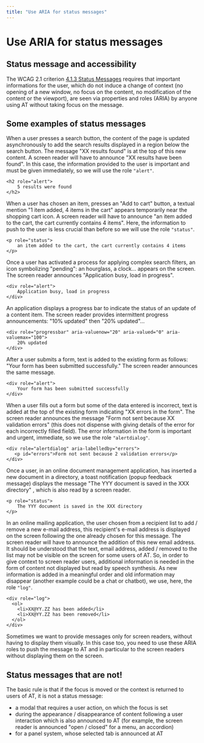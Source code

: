 ```yaml
---
title: "Use ARIA for status messages"
---
```


# Use <abbr>ARIA</abbr> for status messages

## Status message and accessibility
The WCAG 2.1 criterion <a href="https://www.w3.org/TR/WCAG21/#status-messages">4.1.3 Status Messages</a> requires that important informations for the user, which do not induce a change of context (no opening of a new window, no focus on the content, no modification of the content or the viewport), are seen via properties and roles (<abbr>ARIA</abbr>) by anyone using <abbr>AT</abbr> without taking focus on the message.

## Some examples of status messages

When a user presses a search button, the content of the page is updated asynchronously to add the search results displayed in a region below the search button. The message "XX results found" is at the top of this new content. A screen reader will have to announce "XX results have been found". In this case, the information provided to the user is important and must be given immediately, so we will use the role `"alert"`.

```
<h2 role="alert">
    5 results were found
</h2>
```

When a user has chosen an item, presses an "Add to cart" button, a textual mention "1 item added, 4 items in the cart" appears temporarily near the shopping cart icon. A screen reader will have to announce "an item added to the cart, the cart currently contains 4 items". Here, the information to push to the user is less crucial than before so we will use the role `"status"`.

```
<p role="status">
    an item added to the cart, the cart currently contains 4 items
</p>
```

Once a user has activated a process for applying complex search filters, an icon symbolizing "pending": an hourglass, a clock… appears on the screen. The screen reader announces "Application busy, load in progress".

```
<div role="alert">
    Application busy, load in progress
</div>
```

An application displays a progress bar to indicate the status of an update of a content item. The screen reader provides intermittent progress announcements: "10% updated" then "20% updated"…

```
<div role="progressbar" aria-valuenow="20" aria-valued="0" aria-valuemax="100">
    20% updated
</div>
```

After a user submits a form, text is added to the existing form as follows: "Your form has been submitted successfully." The screen reader announces the same message.

```
<div role="alert">
    Your form has been submitted successfully
</div>
```

When a user fills out a form but some of the data entered is incorrect, text is added at the top of the existing form indicating "XX errors in the form". The screen reader announces the message "Form not sent because XX validation errors" (this does not dispense with giving details of the error for each incorrectly filled field). The error information in the form is important and urgent, immediate, so we use the role `"alertdialog"`.

```
<div role="alertdialog" aria-labelledby="errors">
   <p id="errors">Form not sent because 2 validation errors</p>
</div>
```

Once a user, in an online document management application, has inserted a new document in a directory, a toast notification (popup feedback message) displays the message "The YYY document is saved in the XXX directory" , which is also read by a screen reader.

```
<p role="status">
    The YYY document is saved in the XXX directory
</p>
```

In an online mailing application, the user chosen from a recipient list to add / remove a new e-mail address, this recipient's e-mail address is displayed on the screen following the one already chosen for this message. The screen reader will have to announce the addition of this new email address. It should be understood that the text, email address, added / removed to the list may not be visible on the screen for some users of <abbr>AT</abbr>. So, in order to give context to screen reader users, additional information is needed in the form of content not displayed but read by speech synthesis. As new information is added in a meaningful order and old information may disappear (another example could be a chat or chatbot), we use, here, the role `"log"`.

```
<div role="log">
  <ol>
    <li>XX@YY.ZZ has been added</li>
    <li>XX@YY.ZZ has been removed</li>
  </ol>
</div>
```

Sometimes we want to provide messages only for screen readers, without having to display them visually. In this case too, you need to use these <abbr>ARIA</abbr> roles to push the message to <abbr>AT</abbr> and in particular to the screen readers without displaying them on the screen.

## Status messages that are not!

The basic rule is that if the focus is moved or the context is returned to users of <abbr>AT</abbr>, it is not a status message:
- a modal that requires a user action, on which the focus is set
- during the appearance / disappearance of content following a user interaction which is also announced to <abbr>AT</abbr> (for example, the screen reader is announced "open / closed" for a menu, an accordion)
- for a panel system, whose selected tab is announced at <abbr>AT</abbr>
